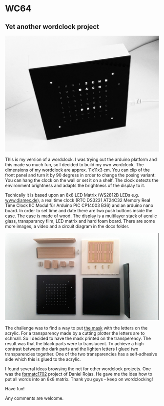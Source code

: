 # WC64
## Yet another wordclock project

![Image of wordclock](https://github.com/chess-levin/WC64/blob/master/docs/img/wc64_front.jpg)

This is my version of a wordclock. I was trying out the arduino platform and this made so much fun, so I decided to build my own wordclock. The dimensions of my wordclock are approx. 11x11x3 cm. You can clip of the front panel and turn it by 90 degress 
in order to change the posing variant: You can hang the clock on the wall or set it on a shelf. The clock detects
the environment brightness and adapts the brightness of the display to it.

Techically it is based upon an 8x8 LED Matrix (WS2812B LEDs e.g. www.diamex.de), a real time clock (RTC DS3231 AT24C32 Memory Real Time Clock IIC Modul für Arduino PIC CP14003 B36) and an arduino nano board. In order to set time and date there are two push buttons inside the case. The case is made of wood. The display is a multilayer stack of acralic glass, transparancy film, LED matrix and hard foam board. There are some more images, a video and a circuit diagram in the docs folder.

![Image of wordclock](https://github.com/chess-levin/WC64/blob/master/docs/img/wc64_parts.jpg)

The challenge was to find a way to put [the mask](https://github.com/chess-levin/WC64/blob/master/docs/mask_final_dt.pdf) with the letters on the acrylic. For a transparency made by a cutting plotter the letters are to schmall. So I decided to have the mask printed on the transperency. The result was that the black parts were to translucent. To achieve a high contrast between the dark parts and the lighten letters I glued two transparencies together. One of the two transparencies has a self-adhesive side which this is glued to the acrylic.

I found several ideas browsing the net for other wordclock projects. One was the [formatc1702](https://github.com/formatc1702) project of Daniel Rojas. He gave me the idea how to put all words into an 8x8 matrix. Thank you guys - keep on  wordclocking!

Have fun!

Any comments are welcome.
